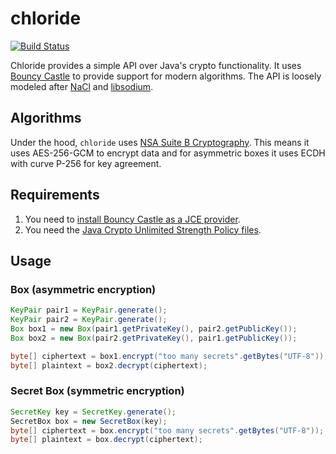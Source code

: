 # chloride

[![Build Status](https://travis-ci.org/jtdowney/chloride.svg)](https://travis-ci.org/jtdowney/chloride)

Chloride provides a simple API over Java's crypto functionality. It uses [Bouncy Castle](https://www.bouncycastle.org/java.html) to provide support for modern algorithms. The API is loosely modeled after [NaCl](http://nacl.cr.yp.to/) and [libsodium](https://github.com/jedisct1/libsodium).

## Algorithms

Under the hood, `chloride` uses [NSA Suite B Cryptography](http://en.wikipedia.org/wiki/NSA_Suite_B_Cryptography). This means it uses AES-256-GCM to encrypt data and for asymmetric boxes it uses ECDH with curve P-256 for key agreement.

## Requirements

1. You need to [install Bouncy Castle as a JCE provider](http://www.bouncycastle.org/wiki/display/JA1/Provider+Installation).
2. You need the [Java Crypto Unlimited Strength Policy files](http://www.oracle.com/technetwork/java/javase/downloads/jce8-download-2133166.html).

## Usage

### Box (asymmetric encryption)

```java
KeyPair pair1 = KeyPair.generate();
KeyPair pair2 = KeyPair.generate();
Box box1 = new Box(pair1.getPrivateKey(), pair2.getPublicKey());
Box box2 = new Box(pair2.getPrivateKey(), pair1.getPublicKey());

byte[] ciphertext = box1.encrypt("too many secrets".getBytes("UTF-8"));
byte[] plaintext = box2.decrypt(ciphertext);
```

### Secret Box (symmetric encryption)

```java
SecretKey key = SecretKey.generate();
SecretBox box = new SecretBox(key);
byte[] ciphertext = box.encrypt("too many secrets".getBytes("UTF-8"));
byte[] plaintext = box.decrypt(ciphertext);
```
